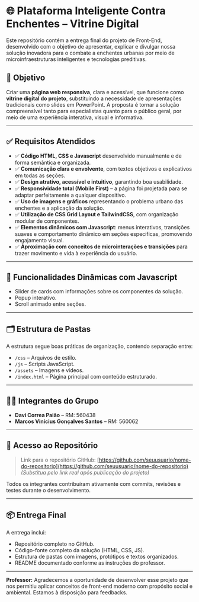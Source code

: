# 🌐 Plataforma Inteligente Contra Enchentes – Vitrine Digital

Este repositório contém a entrega final do projeto de Front-End, desenvolvido com o objetivo de apresentar, explicar e divulgar nossa solução inovadora para o combate a enchentes urbanas por meio de microinfraestruturas inteligentes e tecnologias preditivas.

## 🎯 Objetivo

Criar uma **página web responsiva**, clara e acessível, que funcione como **vitrine digital do projeto**, substituindo a necessidade de apresentações tradicionais como slides em PowerPoint. A proposta é tornar a solução compreensível tanto para especialistas quanto para o público geral, por meio de uma experiência interativa, visual e informativa.

---

## ✅ Requisitos Atendidos

- ✅ **Código HTML, CSS e Javascript** desenvolvido manualmente e de forma semântica e organizada.
- ✅ **Comunicação clara e envolvente**, com textos objetivos e explicativos em todas as seções.
- ✅ **Design atrativo, acessível e intuitivo**, garantindo boa usabilidade.
- ✅ **Responsividade total (Mobile First)** – a página foi projetada para se adaptar perfeitamente a qualquer dispositivo.
- ✅ **Uso de imagens e gráficos** representando o problema urbano das enchentes e a aplicação da solução.
- ✅ **Utilização de CSS Grid Layout e TailwindCSS**, com organização modular de componentes.
- ✅ **Elementos dinâmicos com Javascript**: menus interativos, transições suaves e comportamento dinâmico em seções específicas, promovendo engajamento visual.
- ✅ **Aproximação com conceitos de microinterações e transições** para trazer movimento e vida à experiência do usuário.

---

## 🧠 Funcionalidades Dinâmicas com Javascript

- Slider de cards com informações sobre os componentes da solução.
- Popup interativo.
- Scroll animado entre seções.

---

## 🗂️ Estrutura de Pastas

A estrutura segue boas práticas de organização, contendo separação entre:
- `/css` – Arquivos de estilo.
- `/js` – Scripts JavaScript.
- `/assets` – Imagens e vídeos.
- `/index.html` – Página principal com conteúdo estruturado.

---

## 👨‍💻 Integrantes do Grupo

- **Davi Correa Paião** – RM: 560438  
- **Marcos Vinicius Gonçalves Santos** – RM: 560062

---

## 🔗 Acesso ao Repositório

> Link para o repositório GitHub: [https://github.com/seuusuario/nome-do-repositorio](https://github.com/seuusuario/nome-do-repositorio)  
> *(Substitua pelo link real após publicação do projeto)*

Todos os integrantes contribuíram ativamente com commits, revisões e testes durante o desenvolvimento.

---

## 📦 Entrega Final

A entrega inclui:
- Repositório completo no GitHub.
- Código-fonte completo da solução (HTML, CSS, JS).
- Estrutura de pastas com imagens, protótipos e textos organizados.
- README documentado conforme as instruções do professor.

---

**Professor:** Agradecemos a oportunidade de desenvolver esse projeto que nos permitiu aplicar conceitos de front-end moderno com propósito social e ambiental. Estamos à disposição para feedbacks.

